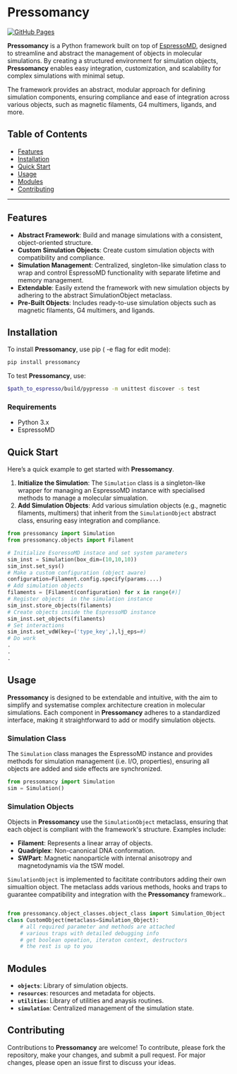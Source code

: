
# Pressomancy

[![GitHub Pages](https://img.shields.io/badge/GitHub-Pages-blue.svg)](https://stekajack.github.io/pressomancy/)

**Pressomancy** is a Python framework built on top of [EspressoMD](http://espressomd.org/), designed to streamline and abstract the management of objects in molecular simulations. By creating a structured environment for simulation objects, **Pressomancy** enables easy integration, customization, and scalability for complex simulations with minimal setup. 

The framework provides an abstract, modular approach for defining simulation components, ensuring compliance and ease of integration across various objects, such as magnetic filaments, G4 multimers, ligands, and more.

## Table of Contents

- [Features](#features)
- [Installation](#installation)
- [Quick Start](#quick-start)
- [Usage](#usage)
- [Modules](#modules)
- [Contributing](#contributing)
---

## Features

- **Abstract Framework**: Build and manage simulations with a consistent, object-oriented structure.
- **Custom Simulation Objects**: Create custom simulation objects with compatibility and compliance.
- **Simulation Management**: Centralized, singleton-like simulation class to wrap and control EspressoMD functionality with separate lifetime and memory management.
- **Extendable**: Easily extend the framework with new simulation objects by adhering to the abstract SimulationObject metaclass.
- **Pre-Built Objects**: Includes ready-to-use simulation objects such as magnetic filaments, G4 multimers, and ligands.

## Installation

To install **Pressomancy**, use pip ( -e flag for edit mode):
```bash
pip install pressomancy
```
To test **Pressomancy**, use:
```bash
$path_to_espresso/build/pypresso -m unittest discover -s test
```

### Requirements
- Python 3.x
- EspressoMD

## Quick Start

Here’s a quick example to get started with **Pressomancy**.

1. **Initialize the Simulation**: The `Simulation` class is a singleton-like wrapper for managing an EspressoMD instance with specialised methods to manage a molecular simualation.
2. **Add Simulation Objects**: Add various simulation objects (e.g., magnetic filaments, multimers) that inherit from the `SimulationObject` abstract class, ensuring easy integration and compliance.

```python
from pressomancy import Simulation
from pressomancy.objects import Filament

# Initialize EsoressoMD instace and set system parameters
sim_inst = Simulation(box_dim=(10,10,10))
sim_inst.set_sys()
# Make a custom configuration (object aware)
configuration=Filament.config.specify(params....)
# Add simulation objects
filaments = [Filament(configuration) for x in range(#)]
# Register objects  in the simulation instance
sim_inst.store_objects(filaments)
# Create objects inside the EspressoMD instance
sim_inst.set_objects(filaments)
# Set interactions
sim_inst.set_vdW(key=('type_key',),lj_eps=#)
# Do work
.
.
.
```
## Usage

**Pressomancy** is designed to be extendable and intuitive, with the aim to simplify and systematise complex architecture creation in molecular simulations. Each component in **Pressomancy** adheres to a standardized interface, making it straightforward to add or modify simulation objects.

### Simulation Class

The `Simulation` class manages the EspressoMD instance and provides methods for simulation management (i.e. I/O, properties), ensuring all objects are added and side effects are synchronized.

```python
from pressomancy import Simulation
sim = Simulation() 
```

### Simulation Objects

Objects in **Pressomancy** use the `SimulationObject` metaclass, ensuring that each object is compliant with the framework's structure. Examples include:
- **Filament**: Represents a linear array of objects.
- **Quadriplex**: Non-canonical DNA conformation.
- **SWPart**: Magnetic nanoparticle with internal anisotropy and magnetodynamis via the tSW model.

`SimulationObject` is implemented to facititate contributors adding their own simualtion object. The metaclass adds various methods, hooks and traps to guarantee compatibility and integration with the **Pressomancy** framework..


```python

from pressomancy.object_classes.object_class import Simulation_Object 
class CustomObject(metaclass=Simulation_Object):
    # all required parameter and methods are attached
    # various traps with detailed debugging info
    # get boolean opeation, iteraton context, destructors
    # the rest is up to you
```

## Modules

- **`objects`**: Library of simulation objects.
- **`resources`**: resources and metadata for objects.
- **`utilities`**: Library of utilities and anaysis routines.
- **`simulation`**: Centralized management of the simulation state.

## Contributing

Contributions to **Pressomancy** are welcome! To contribute, please fork the repository, make your changes, and submit a pull request. For major changes, please open an issue first to discuss your ideas.
